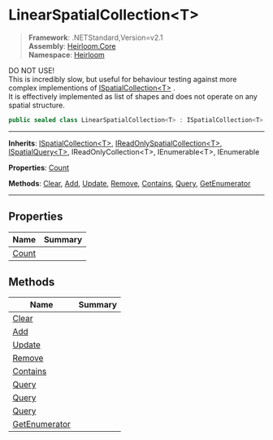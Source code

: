 # LinearSpatialCollection\<T>

> **Framework**: .NETStandard,Version=v2.1  
> **Assembly**: [Heirloom.Core][0]  
> **Namespace**: [Heirloom][0]  

DO NOT USE!   
 This is incredibly slow, but useful for behaviour testing against more complex implementions of [ISpatialCollection\<T>][1] .   
 It is effectively implemented as list of shapes and does not operate on any spatial structure.

```cs
public sealed class LinearSpatialCollection<T> : ISpatialCollection<T>, IReadOnlySpatialCollection<T>, ISpatialQuery<T>, IReadOnlyCollection<T>, IEnumerable<T>, IEnumerable
```

--------------------------------------------------------------------------------

**Inherits**: [ISpatialCollection\<T>][1], [IReadOnlySpatialCollection\<T>][2], [ISpatialQuery\<T>][3], IReadOnlyCollection\<T>, IEnumerable\<T>, IEnumerable

**Properties**: [Count][4]

**Methods**: [Clear][5], [Add][6], [Update][7], [Remove][8], [Contains][9], [Query][10], [GetEnumerator][11]

--------------------------------------------------------------------------------

## Properties

| Name       | Summary |
|------------|---------|
| [Count][4] |         |

## Methods

| Name                | Summary |
|---------------------|---------|
| [Clear][5]          |         |
| [Add][6]            |         |
| [Update][7]         |         |
| [Remove][8]         |         |
| [Contains][9]       |         |
| [Query][10]         |         |
| [Query][10]         |         |
| [Query][10]         |         |
| [GetEnumerator][11] |         |

[0]: ..\Heirloom.Core.md
[1]: Heirloom.ISpatialCollection[T].md
[2]: Heirloom.IReadOnlySpatialCollection[T].md
[3]: Heirloom.ISpatialQuery[T].md
[4]: Heirloom.LinearSpatialCollection[T].Count.md
[5]: Heirloom.LinearSpatialCollection[T].Clear.md
[6]: Heirloom.LinearSpatialCollection[T].Add.md
[7]: Heirloom.LinearSpatialCollection[T].Update.md
[8]: Heirloom.LinearSpatialCollection[T].Remove.md
[9]: Heirloom.LinearSpatialCollection[T].Contains.md
[10]: Heirloom.LinearSpatialCollection[T].Query.md
[11]: Heirloom.LinearSpatialCollection[T].GetEnumerator.md
